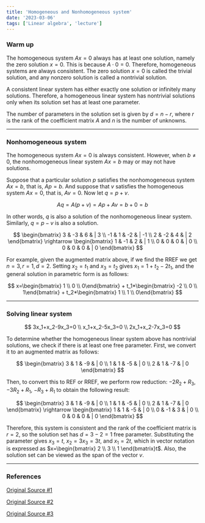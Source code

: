 ```yaml
---
title: 'Homogeneous and Nonhomogeneous system'
date: '2023-03-06'
tags: ['Linear algebra', 'lecture']
---
```


### Warm up

The homogeneous system $Ax=0$ always has at least one solution, namely the zero solution $x=0$. This is because $A\cdot 0=0$. Therefore, homogeneous systems are always consistent. The zero solution $x=0$ is called the trivial solution, and any nonzero solution is called a nontrivial solution.

A consistent linear system has either exactly one solution or infinitely many solutions. Therefore, a homogeneous linear system has nontrivial solutions only when its solution set has at least one parameter.

The number of parameters in the solution set is given by $d=n-r$, where $r$ is the rank of the coefficient matrix $A$ and $n$ is the number of unknowns.

---

### Nonhomogeneous system

The homogeneous system $Ax=0$ is always consistent. However, when $b\neq 0$, the nonhomogeneous linear system $Ax=b$ may or may not have solutions.

Suppose that a particular solution $p$ satisfies the nonhomogeneous system $Ax=b$, that is, $Ap=b$. And suppose that $v$ satisfies the homogeneous system $Ax=0$, that is, $Av=0$. Now let $q=p+v$.

$$
Aq=A(p+v)=Ap+Av=b+0=b
$$

In other words, $q$ is also a solution of the nonhomogeneous linear system. Similarly, $q=p-v$ is also a solution.

$$
\begin{bmatrix}
3 & -3 & 6 & | 3 \\
-1 & 1 & -2 & | -1 \\
2 & -2 & 4 & | 2
\end{bmatrix}
\rightarrow
\begin{bmatrix}
1 & -1 & 2 & | 1 \\
0 & 0 & 0 & | 0 \\
0 & 0 & 0 & | 0
\end{bmatrix}
$$

For example, given the augmented matrix above, if we find the RREF we get $n=3, r=1, d=2$. Setting $x_2=t_1$ and $x_3=t_2$ gives $x_1=1+t_2-2t_1$, and the general solution in parametric form is as follows:

$$
x=\begin{bmatrix} 1 \\ 0 \\ 0\end{bmatrix} + t_1*\begin{bmatrix} -2 \\ 0 \\ 1\end{bmatrix} + t_2*\begin{bmatrix} 1 \\ 1 \\ 0\end{bmatrix}
$$

---

### Solving linear system

$$
3x_1+x_2-9x_3=0 \\
x_1+x_2-5x_3=0 \\
2x_1+x_2-7x_3=0
$$

To determine whether the homogeneous linear system above has nontrivial solutions, we check if there is at least one free parameter. First, we convert it to an augmented matrix as follows:

$$
\begin{bmatrix}
3 & 1 & -9 & | 0 \\
1 & 1 & -5 & | 0 \\
2 & 1 & -7 & | 0
\end{bmatrix}
$$

Then, to convert this to REF or RREF, we perform row reduction: $-2R_2+R_3$, $-3R_2+R_1$, $-R_3+R_1$ to obtain the following result:

$$
\begin{bmatrix}
3 & 1 & -9 & | 0 \\
1 & 1 & -5 & | 0 \\
2 & 1 & -7 & | 0
\end{bmatrix}
\rightarrow
\begin{bmatrix}
1 & 1 & -5 & | 0 \\
0 & -1 & 3 & | 0 \\
0 & 0 & 0 & | 0
\end{bmatrix}
$$

Therefore, this system is consistent and the rank of the coefficient matrix is $r=2$, so the solution set has $d=3-2=1$ free parameter. Substituting the parameter gives $x_3=t$, $x_2=3x_3=3t$, and $x_1=2t$, which in vector notation is expressed as $x=\begin{bmatrix} 2 \\ 3 \\ 1 \end{bmatrix}t$. Also, the solution set can be viewed as the span of the vector $v$.

---

### References

[Original Source #1](http://matrix.skku.ac.kr/2015-Album/BigBook-LinearAlgebra-2015.pdf)

[Original Source #2](https://www.boostcourse.org/ai151/joinLectures/194162)

[Original Source #3](https://www.geneseo.edu/~aguilar/public/assets/courses/233/main_notes.pdf)